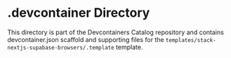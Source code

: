 # .devcontainer Directory

This directory is part of the Devcontainers Catalog repository and contains devcontainer.json scaffold and supporting files for the `templates/stack-nextjs-supabase-browsers/.template` template.

